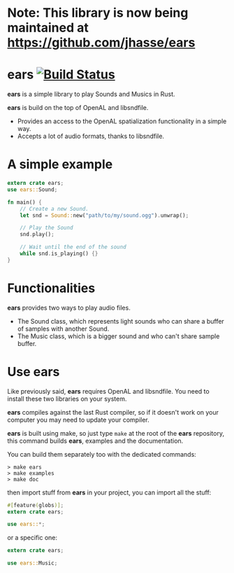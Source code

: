 # Note: This library is now being maintained at https://github.com/jhasse/ears

# ears [![Build Status](https://travis-ci.org/jeremyletang/ears.png?branch=master)](https://travis-ci.org/jeremyletang/ears)


__ears__ is a simple library to play Sounds and Musics in Rust.

__ears__ is build on the top of OpenAL and libsndfile.

* Provides an access to the OpenAL spatialization functionality in a simple way.
* Accepts a lot of audio formats, thanks to libsndfile.

# A simple example

```Rust
extern crate ears;
use ears::Sound;

fn main() {
	// Create a new Sound.
	let snd = Sound::new("path/to/my/sound.ogg").unwrap();

	// Play the Sound
	snd.play();

	// Wait until the end of the sound
	while snd.is_playing() {}
}
```

# Functionalities

__ears__ provides two ways to play audio files.

* The Sound class, which represents light sounds who can share a buffer of samples with another Sound.
* The Music class, which is a bigger sound and who can't share sample buffer.

# Use ears

Like previously said, __ears__ requires OpenAL and libsndfile. You need to install these two libraries on your system.

__ears__ compiles against the last Rust compiler, so if it doesn't work on your computer you may need to update your compiler.

__ears__ is built using make, so just type `make` at the root of the __ears__ repository, this command
builds __ears__, examples and the documentation.

You can build them separately too with the dedicated commands:

```Shell
> make ears
> make examples
> make doc
```

then import stuff from __ears__ in your project, you can import all the stuff:

```Rust
#[feature(globs)];
extern crate ears;

use ears::*;
```

or a specific one:

```Rust
extern crate ears;

use ears::Music;
```

